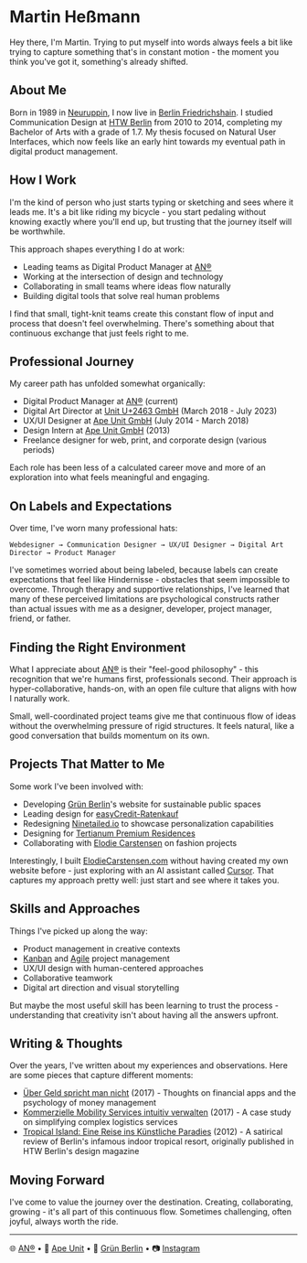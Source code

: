 # Martin Heßmann

Hey there, I'm Martin. Trying to put myself into words always feels a bit like trying to capture something that's in constant motion - the moment you think you've got it, something's already shifted.

## About Me

Born in 1989 in [Neuruppin](https://en.wikipedia.org/wiki/Neuruppin), I now live in [Berlin Friedrichshain](https://en.wikipedia.org/wiki/Friedrichshain). I studied Communication Design at [HTW Berlin](https://www.htw-berlin.de/) from 2010 to 2014, completing my Bachelor of Arts with a grade of 1.7. My thesis focused on Natural User Interfaces, which now feels like an early hint towards my eventual path in digital product management.

## How I Work

I'm the kind of person who just starts typing or sketching and sees where it leads me. It's a bit like riding my bicycle - you start pedaling without knowing exactly where you'll end up, but trusting that the journey itself will be worthwhile.

This approach shapes everything I do at work:
- Leading teams as Digital Product Manager at [AN®](https://an.design)
- Working at the intersection of design and technology
- Collaborating in small teams where ideas flow naturally
- Building digital tools that solve real human problems

I find that small, tight-knit teams create this constant flow of input and process that doesn't feel overwhelming. There's something about that continuous exchange that just feels right to me.

## Professional Journey

My career path has unfolded somewhat organically:
- Digital Product Manager at [AN®](https://an.design) (current)
- Digital Art Director at [Unit U+2463 GmbH](https://unit23.com/) (March 2018 - July 2023)
- UX/UI Designer at [Ape Unit GmbH](https://apeunit.com) (July 2014 - March 2018)
- Design Intern at [Ape Unit GmbH](https://apeunit.com) (2013)
- Freelance designer for web, print, and corporate design (various periods)

Each role has been less of a calculated career move and more of an exploration into what feels meaningful and engaging.

## On Labels and Expectations

Over time, I've worn many professional hats:
```
Webdesigner → Communication Designer → UX/UI Designer → Digital Art Director → Product Manager
```

I've sometimes worried about being labeled, because labels can create expectations that feel like Hindernisse - obstacles that seem impossible to overcome. Through therapy and supportive relationships, I've learned that many of these perceived limitations are psychological constructs rather than actual issues with me as a designer, developer, project manager, friend, or father.

## Finding the Right Environment

What I appreciate about [AN®](https://an.design) is their "feel-good philosophy" - this recognition that we're humans first, professionals second. Their approach is hyper-collaborative, hands-on, with an open file culture that aligns with how I naturally work.

Small, well-coordinated project teams give me that continuous flow of ideas without the overwhelming pressure of rigid structures. It feels natural, like a good conversation that builds momentum on its own.

## Projects That Matter to Me

Some work I've been involved with:
- Developing [Grün Berlin](https://gruen-berlin.de)'s website for sustainable public spaces
- Leading design for [easyCredit-Ratenkauf](https://www.easycredit-ratenkauf.de/)
- Redesigning [Ninetailed.io](https://www.ninetailed.io/) to showcase personalization capabilities
- Designing for [Tertianum Premium Residences](https://www.tertianum-berlin.de/)
- Collaborating with [Elodie Carstensen](https://www.elodiecarstensen.com/) on fashion projects

Interestingly, I built [ElodieCarstensen.com](https://www.elodiecarstensen.com/) without having created my own website before - just exploring with an AI assistant called [Cursor](https://cursor.sh/). That captures my approach pretty well: just start and see where it takes you.

## Skills and Approaches

Things I've picked up along the way:
- Product management in creative contexts
- [Kanban](https://en.wikipedia.org/wiki/Kanban_(development)) and [Agile](https://en.wikipedia.org/wiki/Agile_software_development) project management
- UX/UI design with human-centered approaches
- Collaborative teamwork
- Digital art direction and visual storytelling

But maybe the most useful skill has been learning to trust the process - understanding that creativity isn't about having all the answers upfront.

## Writing & Thoughts

Over the years, I've written about my experiences and observations. Here are some pieces that capture different moments:

- [Über Geld spricht man nicht](/articles/cricket) (2017) - Thoughts on financial apps and the psychology of money management
- [Kommerzielle Mobility Services intuitiv verwalten](/articles/trafineo) (2017) - A case study on simplifying complex logistics services
- [Tropical Island: Eine Reise ins Künstliche Paradies](/articles/tropical-island-2012) (2012) - A satirical review of Berlin's infamous indoor tropical resort, originally published in HTW Berlin's design magazine

## Moving Forward

I've come to value the journey over the destination. Creating, collaborating, growing - it's all part of this continuous flow. Sometimes challenging, often joyful, always worth the ride.

---

🌐 [AN®](https://an.design) • 🎨 [Ape Unit](https://apeunit.com) • 🌿 [Grün Berlin](https://gruen-berlin.de) • 📷 [Instagram](https://www.instagram.com/martinpch/)